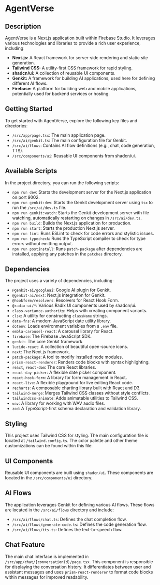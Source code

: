 # AgentVerse

## Description

AgentVerse is a Next.js application built within Firebase Studio. It leverages various technologies and libraries to provide a rich user experience, including:

- **Next.js:** A React framework for server-side rendering and static site generation.
- **Tailwind CSS:** A utility-first CSS framework for rapid styling.
- **shadcn/ui:** A collection of reusable UI components.
- **Genkit:** A framework for building AI applications, used here for defining different AI flows.
- **Firebase:** A platform for building web and mobile applications, potentially used for backend services or hosting.

## Getting Started

To get started with AgentVerse, explore the following key files and directories:

- `/src/app/page.tsx`: The main application page.
- `/src/ai/genkit.ts`: The main configuration file for Genkit.
- `/src/ai/flows`: Contains AI flow definitions (e.g., chat, code generation, TTS).
- `/src/components/ui`: Reusable UI components from shadcn/ui.

## Available Scripts

In the project directory, you can run the following scripts:

- `npm run dev`: Starts the development server for the Next.js application on port 9002.
- `npm run genkit:dev`: Starts the Genkit development server using `tsx` to run the `/src/ai/dev.ts` file.
- `npm run genkit:watch`: Starts the Genkit development server with file watching, automatically restarting on changes in `/src/ai/dev.ts`.
- `npm run build`: Builds the Next.js application for production.
- `npm run start`: Starts the production Next.js server.
- `npm run lint`: Runs ESLint to check for code errors and stylistic issues.
- `npm run typecheck`: Runs the TypeScript compiler to check for type errors without emitting output.
- `npm run postinstall`: Runs `patch-package` after dependencies are installed, applying any patches in the `patches` directory.

## Dependencies

The project uses a variety of dependencies, including:

- `@genkit-ai/googleai`: Google AI plugin for Genkit.
- `@genkit-ai/next`: Next.js integration for Genkit.
- `@hookform/resolvers`: Resolvers for React Hook Form.
- `@radix-ui/*`: Various Radix UI components used by shadcn/ui.
- `class-variance-authority`: Helps with creating component variants.
- `clsx`: A utility for constructing `className` strings.
- `date-fns`: A modern JavaScript date utility library.
- `dotenv`: Loads environment variables from a `.env` file.
- `embla-carousel-react`: A carousel library for React.
- `firebase`: The Firebase JavaScript SDK.
- `genkit`: The core Genkit framework.
- `lucide-react`: A collection of beautiful open-source icons.
- `next`: The Next.js framework.
- `patch-package`: A tool to modify installed node modules.
- `prism-react-renderer`: Renders code blocks with syntax highlighting.
- `react`, `react-dom`: The core React libraries.
- `react-day-picker`: A flexible date picker component.
- `react-hook-form`: A library for form management in React.
- `react-live`: A flexible playground for live editing React code.
- `recharts`: A composable charting library built with React and D3.
- `tailwind-merge`: Merges Tailwind CSS classes without style conflicts.
- `tailwindcss-animate`: Adds animatable utilities to Tailwind CSS.
- `wav`: A library for working with WAV audio files.
- `zod`: A TypeScript-first schema declaration and validation library.

## Styling

This project uses Tailwind CSS for styling. The main configuration file is located at `/tailwind.config.ts`. The color palette and other theme customizations can be found within this file.

## UI Components

Reusable UI components are built using `shadcn/ui`. These components are located in the `/src/components/ui` directory.

## AI Flows

The application leverages Genkit for defining various AI flows. These flows are located in the `/src/ai/flows` directory and include:

- `/src/ai/flows/chat.ts`: Defines the chat completion flow.
- `/src/ai/flows/generate-code.ts`: Defines the code generation flow.
- `/src/ai/flows/tts.ts`: Defines the text-to-speech flow.

## Chat Feature

The main chat interface is implemented in `/src/app/chat/[conversationId]/page.tsx`. This component is responsible for displaying the conversation history. It differentiates between user and assistant messages and uses `prism-react-renderer` to format code blocks within messages for improved readability.
